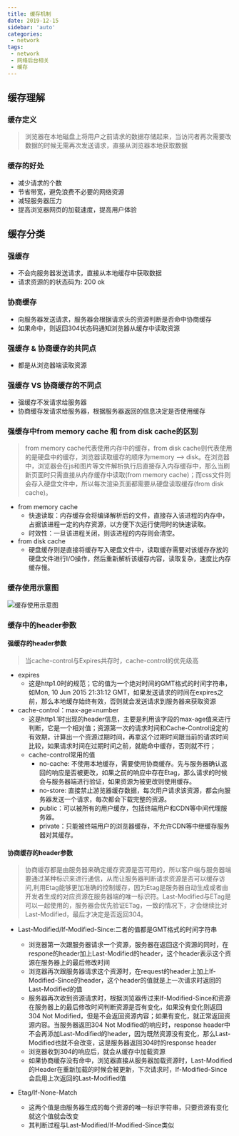 ```yaml
---
title: 缓存机制
date: 2019-12-15
sidebar: 'auto'
categories:
 - network
tags:
 - network
 - 网络后台相关
 - 缓存
---
```


##  缓存理解

### 缓存定义
> 浏览器在本地磁盘上将用户之前请求的数据存储起来，当访问者再次需要改数据的时候无需再次发送请求，直接从浏览器本地获取数据

### 缓存的好处

- 减少请求的个数
- 节省带宽，避免浪费不必要的网络资源
- 减轻服务器压力
- 提高浏览器网页的加载速度，提高用户体验

##  缓存分类

### 强缓存
- 不会向服务器发送请求，直接从本地缓存中获取数据
- 请求资源的的状态码为: 200 ok

### 协商缓存
- 向服务器发送请求，服务器会根据请求头的资源判断是否命中协商缓存
- 如果命中，则返回304状态码通知浏览器从缓存中读取资源

### 强缓存 & 协商缓存的共同点
- 都是从浏览器端读取资源

### 强缓存 VS 协商缓存的不同点
- 强缓存不发请求给服务器
- 协商缓存发请求给服务器，根据服务器返回的信息决定是否使用缓存

### 强缓存中from memory cache 和 from disk cache的区别
> from memory cache代表使用内存中的缓存，from disk cache则代表使用的是硬盘中的缓存，浏览器读取缓存的顺序为memory –> disk。在浏览器中，浏览器会在js和图片等文件解析执行后直接存入内存缓存中，那么当刷新页面时只需直接从内存缓存中读取(from memory cache)；而css文件则会存入硬盘文件中，所以每次渲染页面都需要从硬盘读取缓存(from disk cache)。
- from memory cache
  - 快速读取：内存缓存会将编译解析后的文件，直接存入该进程的内存中，占据该进程一定的内存资源，以方便下次运行使用时的快速读取。
  - 时效性：一旦该进程关闭，则该进程的内存则会清空。
- from disk cache
  - 硬盘缓存则是直接将缓存写入硬盘文件中，读取缓存需要对该缓存存放的硬盘文件进行I/O操作，然后重新解析该缓存内容，读取复杂，速度比内存缓存慢。

### 缓存使用示意图
![缓存使用示意图](https://coolcdn.igetcool.com/p/2020/7/603379cec798ea94f35cf68aefb85f93.png?_1886x944.png)

### 缓存中的header参数

#### 强缓存的header参数
> 当cache-control与Expires共存时，cache-control的优先级高
- expires
  - 这是http1.0时的规范；它的值为一个绝对时间的GMT格式的时间字符串，如Mon, 10 Jun 2015 21:31:12 GMT，如果发送请求的时间在expires之前，那么本地缓存始终有效，否则就会发送请求到服务器来获取资源
- cache-control：max-age=number
  - 这是http1.1时出现的header信息，主要是利用该字段的max-age值来进行判断，它是一个相对值；资源第一次的请求时间和Cache-Control设定的有效期，计算出一个资源过期时间，再拿这个过期时间跟当前的请求时间比较，如果请求时间在过期时间之前，就能命中缓存，否则就不行；
  - cache-control常用的值
    - no-cache: 不使用本地缓存，需要使用协商缓存。先与服务器确认返回的响应是否被更改，如果之前的响应中存在Etag，那么请求的时候会与服务器端进行验证，如果资源为被更改则使用缓存。
    - no-store: 直接禁止游览器缓存数据，每次用户请求该资源，都会向服务器发送一个请求，每次都会下载完整的资源。
    - public：可以被所有的用户缓存，包括终端用户和CDN等中间代理服务器。
    - private：只能被终端用户的浏览器缓存，不允许CDN等中继缓存服务器对其缓存。

####  协商缓存的header参数

> 协商缓存都是由服务器来确定缓存资源是否可用的，所以客户端与服务器端要通过某种标识来进行通信，从而让服务器判断请求资源是否可以缓存访问,利用Etag能够更加准确的控制缓存，因为Etag是服务器自动生成或者由开发者生成的对应资源在服务器端的唯一标识符。Last-Modified与ETag是可以一起使用的，服务器会优先验证ETag，一致的情况下，才会继续比对Last-Modified，最后才决定是否返回304。

- Last-Modified/If-Modified-Since:二者的值都是GMT格式的时间字符串
  - 浏览器第一次跟服务器请求一个资源，服务器在返回这个资源的同时，在respone的header加上Last-Modified的header，这个header表示这个资源在服务器上的最后修改时间
  - 浏览器再次跟服务器请求这个资源时，在request的header上加上If-Modified-Since的header，这个header的值就是上一次请求时返回的Last-Modified的值
  - 服务器再次收到资源请求时，根据浏览器传过来If-Modified-Since和资源在服务器上的最后修改时间判断资源是否有变化，如果没有变化则返回304 Not Modified，但是不会返回资源内容；如果有变化，就正常返回资源内容。当服务器返回304 Not Modified的响应时，response header中不会再添加Last-Modified的header，因为既然资源没有变化，那么Last-Modified也就不会改变，这是服务器返回304时的response header
  - 浏览器收到304的响应后，就会从缓存中加载资源
  - 如果协商缓存没有命中，浏览器直接从服务器加载资源时，Last-Modified的Header在重新加载的时候会被更新，下次请求时，If-Modified-Since会启用上次返回的Last-Modified值

- Etag/If-None-Match
  - 这两个值是由服务器生成的每个资源的唯一标识字符串，只要资源有变化就这个值就会改变
  - 其判断过程与Last-Modified/If-Modified-Since类似

